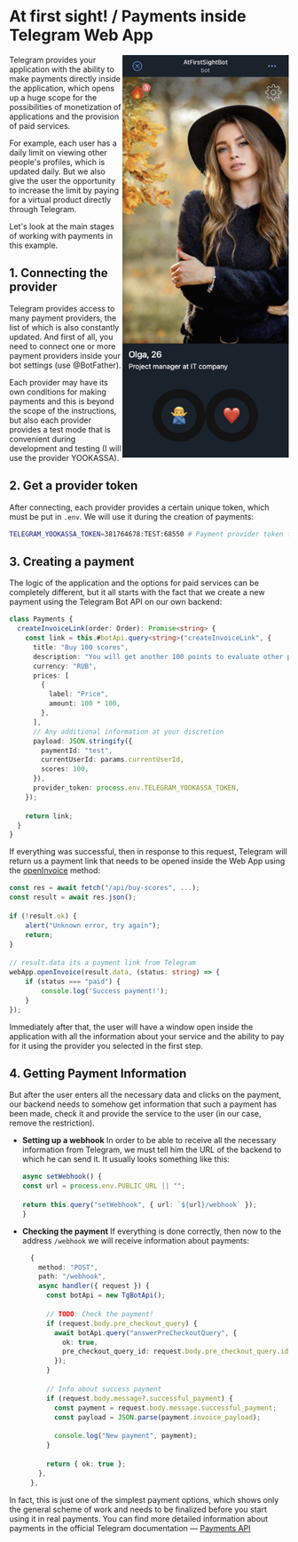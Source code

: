 # At first sight! / Payments inside Telegram Web App

<img align="right" width="300" height="725" src="../images/payments/example.gif">

Telegram provides your application with the ability to make payments directly inside the application, which opens up a huge scope for the possibilities of monetization of applications and the provision of paid services.

For example, each user has a daily limit on viewing other people's profiles, which is updated daily. But we also give the user the opportunity to increase the limit by paying for a virtual product directly through Telegram.

Let's look at the main stages of working with payments in this example.

## 1. Connecting the provider

Telegram provides access to many payment providers, the list of which is also constantly updated. And first of all, you need to connect one or more payment providers inside your bot settings (use @BotFather).

Each provider may have its own conditions for making payments and this is beyond the scope of the instructions, but also each provider provides a test mode that is convenient during development and testing (I will use the provider YOOKASSA).

## 2. Get a provider token

After connecting, each provider provides a certain unique token, which must be put in `.env`.
We will use it during the creation of payments:

```bash
TELEGRAM_YOOKASSA_TOKEN=381764678:TEST:68550 # Payment provider token from @BotFather
```

## 3. Creating a payment

The logic of the application and the options for paid services can be completely different, but it all starts with the fact that we create a new payment using the Telegram Bot API on our own backend:

```ts
class Payments {
  createInvoiceLink(order: Order): Promise<string> {
    const link = this.#botApi.query<string>("createInvoiceLink", {
      title: "Buy 100 scores",
      description: "You will get another 100 points to evaluate other people",
      currency: "RUB",
      prices: [
        {
          label: "Price",
          amount: 100 * 100,
        },
      ],
      // Any additional information at your discretion
      payload: JSON.stringify({
        paymentId: "test",
        currentUserId: params.currentUserId,
        scores: 100,
      }),
      provider_token: process.env.TELEGRAM_YOOKASSA_TOKEN,
    });

    return link;
  }
}
```

If everything was successful, then in response to this request, Telegram will return us a payment link that needs to be opened inside the Web App using
the [openInvoice](https://core.telegram.org/bots/webapps#initializing-mini-apps) method:

```ts
const res = await fetch("/api/buy-scores", ...);
const result = await res.json();

if (!result.ok) {
    alert("Unknown error, try again");
    return;
}

// result.data its a payment link from Telegram
webApp.openInvoice(result.data, (status: string) => {
    if (status === "paid") {
        console.log('Success payment!');
    }
});
```

Immediately after that, the user will have a window open inside the application with all the information about your service and the ability to pay for it using the provider you selected in the first step.

## 4. Getting Payment Information

But after the user enters all the necessary data and clicks on the payment, our backend needs to somehow get information that such a payment has been made, check it and provide the service to the user (in our case, remove the restriction).

- **Setting up a webhook**
  In order to be able to receive all the necessary information from Telegram, we must tell him the URL of the backend to which he can send it. It usually looks something like this:

  ```ts
  async setWebhook() {
  const url = process.env.PUBLIC_URL || "";

  return this.query("setWebhook", { url: `${url}/webhook` });
  }
  ```

- **Checking the payment**
  If everything is done correctly, then now to the address `/webhook` we will receive information about payments:

  ```ts
    {
      method: "POST",
      path: "/webhook",
      async handler({ request }) {
        const botApi = new TgBotApi();

        // TODO: Check the payment!
        if (request.body.pre_checkout_query) {
          await botApi.query("answerPreCheckoutQuery", {
            ok: true,
            pre_checkout_query_id: request.body.pre_checkout_query.id,
          });
        }

        // Info about success payment
        if (request.body.message?.successful_payment) {
          const payment = request.body.message.successful_payment;
          const payload = JSON.parse(payment.invoice_payload);

          console.log("New payment", payment);
        }

        return { ok: true };
      },
    },
  ```

In fact, this is just one of the simplest payment options, which shows only the general scheme of work and needs to be finalized before you start using it in real payments. You can find more detailed information about payments in the official Telegram documentation — [Payments API](https://core.telegram.org/bots/payments)
